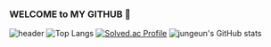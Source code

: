 ### WELCOME to MY GITHUB 👋
![header](https://capsule-render.vercel.app/api?type=venom&color=auto&height=300&section=header&text=jsilver01&fontSize=90)
![Top Langs](https://github-readme-stats.vercel.app/api/top-langs/?username=jsilver01&layout=compact)
[![Solved.ac Profile](http://mazassumnida.wtf/api/generate_badge?boj=jsilver0819)](https://solved.ac/jsilver0819)
![jungeun's GitHub stats](https://github-readme-stats.vercel.app/api?username=jsilver01&show_icons=true&theme=테마)
<br>

<!--
**jsilver01/jsilver01** is a ✨ _special_ ✨ repository because its `README.md` (this file) appears on your GitHub profile.

Here are some ideas to get you started:

- 🔭 I’m currently working on ...
- 🌱 I’m currently learning ...
- 👯 I’m looking to collaborate on ...
- 🤔 I’m looking for help with ...
- 💬 Ask me about ...
- 📫 How to reach me: ...
- 😄 Pronouns: ...
- ⚡ Fun fact: ...
-->
